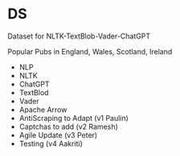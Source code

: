 # DS
Dataset for NLTK-TextBlob-Vader-ChatGPT

Popular Pubs in England, Wales, Scotland, Ireland
- NLP 
- NLTK
- ChatGPT
- TextBlod
- Vader
- Apache Arrow
- AntiScraping to Adapt (v1 Paulin)
- Captchas to add (v2 Ramesh)
- Agile Update (v3 Peter)
- Testing (v4 Aakriti)
